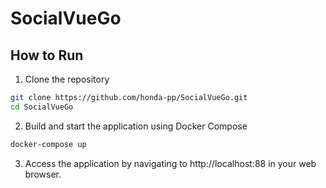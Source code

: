 # SocialVueGo

## How to Run

1. Clone the repository
```bash
git clone https://github.com/honda-pp/SocialVueGo.git
cd SocialVueGo
```

2. Build and start the application using Docker Compose
```bash
docker-compose up
```

3. Access the application by navigating to http://localhost:88 in your web browser.
